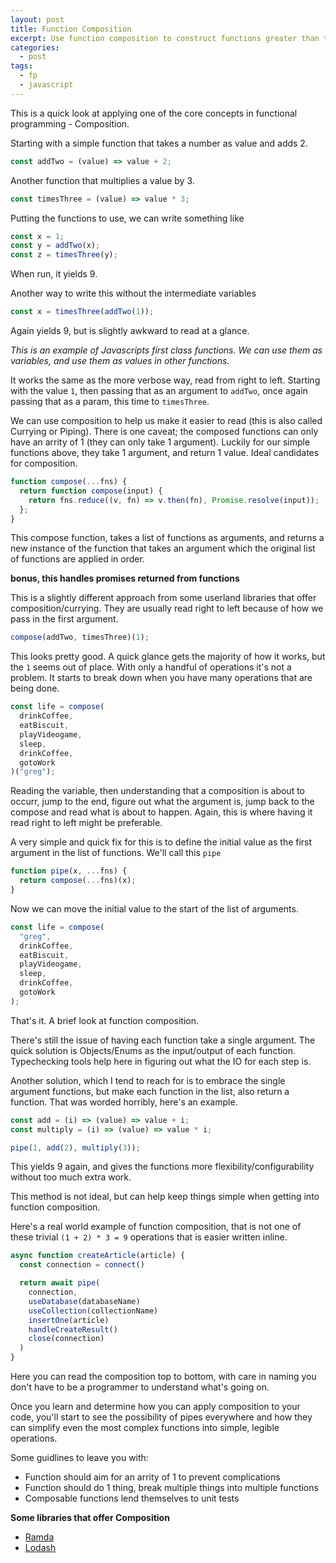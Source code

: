 ```yaml
---
layout: post
title: Function Composition
excerpt: Use function composition to construct functions greater than the sum of  their parts.
categories:
  - post
tags:
  - fp
  - javascript
---
```


This is a quick look at applying one of the core concepts in functional programming - Composition.

Starting with a simple function that takes a number as value and adds 2.

```js
const addTwo = (value) => value + 2;
```

Another function that multiplies a value by 3.

```js
const timesThree = (value) => value * 3;
```

Putting the functions to use, we can write something like

```js
const x = 1;
const y = addTwo(x);
const z = timesThree(y);
```

When run, it yields 9.

Another way to write this without the intermediate variables

```js
const x = timesThree(addTwo(1));
```

Again yields 9, but is slightly awkward to read at a glance.

_This is an example of Javascripts first class functions. We can use them as variables, and use them as values in other functions._

It works the same as the more verbose way, read from right to left. Starting with the value `1`, then passing that as an argument to `addTwo`, once again passing that as a param, this time to `timesThree`.

We can use composition to help us make it easier to read (this is also called Currying or Piping). There is one caveat; the composed functions can only have an arrity of 1 (they can only take 1 argument). Luckily for our simple functions above, they take 1 argument, and return 1 value. Ideal candidates for composition.

```js
function compose(...fns) {
  return function compose(input) {
    return fns.reduce((v, fn) => v.then(fn), Promise.resolve(input));
  };
}
```

This compose function, takes a list of functions as arguments, and returns a new instance of the function that takes an argument which the original list of functions are applied in order.

**bonus, this handles promises returned from functions**

This is a slightly different approach from some userland libraries that offer composition/currying. They are usually read right to left because of how we pass in the first argument.

```js
compose(addTwo, timesThree)(1);
```

This looks pretty good. A quick glance gets the majority of how it works, but the `1` seems out of place. With only a handful of operations it's not a problem. It starts to break down when you have many operations that are being done.

```js
const life = compose(
  drinkCoffee,
  eatBiscuit,
  playVideogame,
  sleep,
  drinkCoffee,
  gotoWork
)("greg");
```

Reading the variable, then understanding that a composition is about to occurr, jump to the end, figure out what the argument is, jump back to the compose and read what is about to happen. Again, this is where having it read right to left might be preferable.

A very simple and quick fix for this is to define the initial value as the first argument in the list of functions. We'll call this `pipe`

```js
function pipe(x, ...fns) {
  return compose(...fns)(x);
}
```

Now we can move the initial value to the start of the list of arguments.

```js
const life = compose(
  "greg",
  drinkCoffee,
  eatBiscuit,
  playVideogame,
  sleep,
  drinkCoffee,
  gotoWork
);
```

That's it. A brief look at function composition.

There's still the issue of having each function take a single argument. The quick solution is Objects/Enums as the input/output of each function. Typechecking tools help here in figuring out what the IO for each step is.

Another solution, which I tend to reach for is to embrace the single argument functions, but make each function in the list, also return a function. That was worded horribly, here's an example.

```js
const add = (i) => (value) => value + i;
const multiply = (i) => (value) => value * i;

pipe(1, add(2), multiply(3));
```

This yields 9 again, and gives the functions more flexibility/configurability without too much extra work.

This method is not ideal, but can help keep things simple when getting into function composition.

Here's a real world example of function composition, that is not one of these trivial `(1 + 2) * 3 = 9` operations that is easier written inline.

```js
async function createArticle(article) {
  const connection = connect()

  return await pipe(
    connection,
    useDatabase(databaseName)
    useCollection(collectionName)
    insertOne(article)
    handleCreateResult()
    close(connection)
  )
}
```

Here you can read the composition top to bottom, with care in naming you don't have to be a programmer to understand what's going on.

Once you learn and determine how you can apply composition to your code, you'll start to see the possibility of pipes everywhere and how they can simplify even the most complex functions into simple, legible operations.

Some guidlines to leave you with:

- Function should aim for an arrity of 1 to prevent complications
- Function should do 1 thing, break multiple things into multiple functions
- Composable functions lend themselves to unit tests

**Some libraries that offer Composition**

- [Ramda](https://ramdajs.com/)
- [Lodash](https://lodash.com/)
